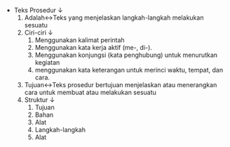 - Teks Prosedur ↓ 
    1. Adalah↔Teks yang menjelaskan langkah-langkah melakukan sesuatu
    2. Ciri-ciri ↓ 
        1. Menggunakan kalimat perintah
        2. Menggunakan kata kerja aktif (me-, di-).
        3. Menggunakan konjungsi (kata penghubung) untuk menurutkan kegiatan
        4. menggunakan kata keterangan untuk merinci waktu, tempat, dan cara.
    3. Tujuan↔Teks prosedur bertujuan menjelaskan atau menerangkan cara untuk membuat atau melakukan sesuatu
    4. Struktur ↓ 
        1. Tujuan
        2. Bahan
        3. Alat
        4. Langkah-langkah 
        5. Alat
